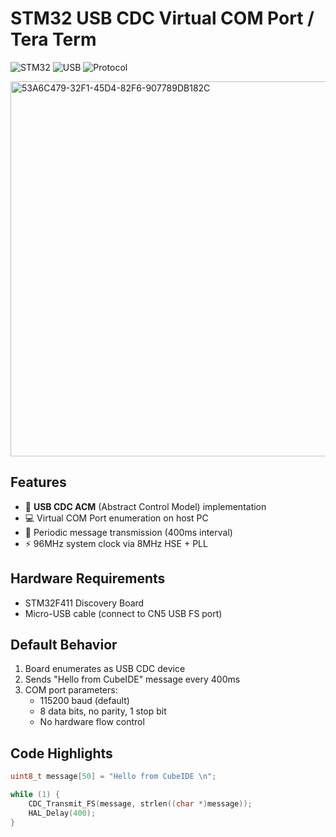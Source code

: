 # STM32 USB CDC Virtual COM Port / Tera Term

![STM32](https://img.shields.io/badge/STM32F411-Discovery-03234B?logo=stmicroelectronics&logoColor=white)
![USB](https://img.shields.io/badge/USB-CDC_Device-2496ED?logo=usb&logoColor=white)
![Protocol](https://img.shields.io/badge/Protocol-Virtual_COM_Port-blueviolet)

<img src="https://github.com/user-attachments/assets/7d0d10b5-fbbb-4f97-aea7-ddbb0be63d22" width="600" alt="53A6C479-32F1-45D4-82F6-907789DB182C">


## Features
- 📡 **USB CDC ACM** (Abstract Control Model) implementation
- 💻 Virtual COM Port enumeration on host PC
- 🔁 Periodic message transmission (400ms interval)
- ⚡ 96MHz system clock via 8MHz HSE + PLL

## Hardware Requirements
- STM32F411 Discovery Board
- Micro-USB cable (connect to CN5 USB FS port)

## Default Behavior
1. Board enumerates as USB CDC device
2. Sends "Hello from CubeIDE" message every 400ms
3. COM port parameters:
   - 115200 baud (default)
   - 8 data bits, no parity, 1 stop bit
   - No hardware flow control

## Code Highlights
```c
uint8_t message[50] = "Hello from CubeIDE \n";

while (1) {
    CDC_Transmit_FS(message, strlen((char *)message));
    HAL_Delay(400);
}
